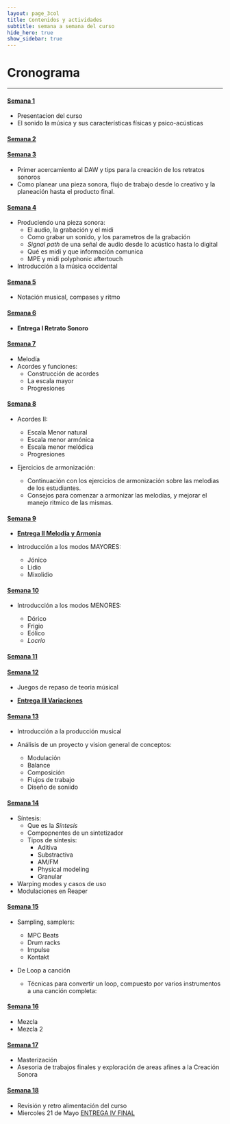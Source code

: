 ```yaml
---
layout: page_3col
title: Contenidos y actividades
subtitle: semana a semana del curso
hide_hero: true
show_sidebar: true
---
```


# Cronograma

---

#### [Semana 1](semana_1)

- Presentacion del curso
- El sonido la música y sus características físicas y
  psico-acústicas

#### [Semana 2]()

#### [Semana 3](semana_3)

- Primer acercamiento al DAW y tips para la creación de los retratos sonoros
- Como planear una pieza sonora, flujo de trabajo desde lo creativo y la planeación hasta el producto final.

#### [Semana 4](semana_4)

- Produciendo una pieza sonora:
  - El audio, la grabación y el midi
  - Como grabar un sonido, y los parametros de la grabación
  - _Signal path_ de una señal de audio desde lo acústico hasta lo digital
  - Qué es midi y que información comunica
  - MPE y midi polyphonic aftertouch
- Introducción a la música occidental

#### [Semana 5](semana_5)

- Notación musical, compases y ritmo

#### [Semana 6](semana_6)

- **Entrega I Retrato Sonoro**

#### [Semana 7](semana_7)

- Melodía
- Acordes y funciones:
  - Construcción de acordes
  - La escala mayor
  - Progresiones

#### [Semana 8](semana_8)

- Acordes II:

  - Escala Menor natural
  - Escala menor armónica
  - Escala menor melódica
  - Progresiones

- Ejercicios de armonización:
  - Continuación con los ejercicios de armonización sobre las melodias de los estudiantes.
  - Consejos para comenzar a armonizar las melodías, y mejorar el manejo ritmico de las mismas.

#### [Semana 9](semana_9)

- **[Entrega II Melodía y Armonia](/audio-creacion-sonora/entregas/armonia_melodia/)**

- Introducción a los modos MAYORES:
  - Jónico
  - Lidio
  - Mixolidio

#### [Semana 10](semana_10)

- Introducción a los modos MENORES:

  - Dórico
  - Frigio
  - Eólico
  - _Locrio_

#### [Semana 11](semana_11)

#### [Semana 12](semana_12)

- Juegos de repaso de teoria músical

- **[Entrega III Variaciones](/audio-creacion-sonora/entregas/variaciones/)**

#### [Semana 13](semana_13)

- Introducción a la producción musical

- Análisis de un proyecto y vision general de conceptos:
  - Modulación
  - Balance
  - Composición
  - Flujos de trabajo
  - Diseño de soniido

#### [Semana 14](semana_14)

- Síntesis:
  - Que es la _Síntesis_
  - Compopnentes de un sintetizador
  - Tipos de síntesis:
    - Aditiva
    - Substractiva
    - AM/FM
    - Physical modeling
    - Granular
- Warping modes y casos de uso
- Modulaciones en Reaper

#### [Semana 15](semana_15)

- Sampling, samplers:

  - MPC Beats
  - Drum racks
  - Impulse
  - Kontakt

- De Loop a canción

  - Técnicas para convertir un loop, compuesto por varios instrumentos a una canción completa:

#### [Semana 16](semana_16)

- Mezcla
- Mezcla 2

#### [Semana 17](semana_17)

- Masterización
- Asesoria de trabajos finales y exploración de areas afines a la Creación Sonora

#### [Semana 18](semana_18)

- Revisión y retro alimentación del curso
- Miercoles 21 de Mayo [ENTREGA IV FINAL](/audio-creacion-sonora/entregas/final/)

